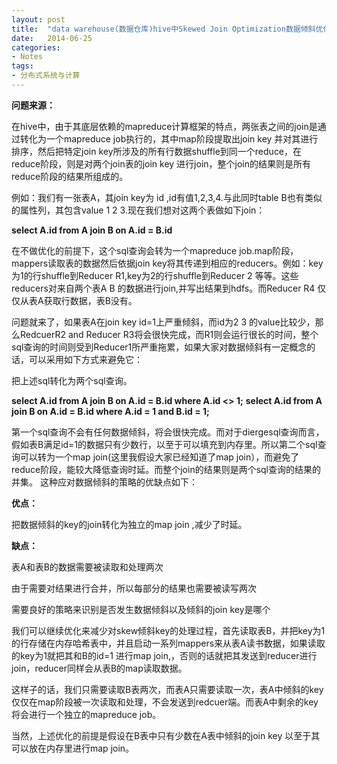 ```yaml
---
layout: post
title:  "data warehouse(数据仓库)hive中Skewed Join Optimization数据倾斜优化的原理"
date:   2014-06-25
categories: 
- Notes 
tags:
- 分布式系统与计算
---
```



**问题来源：**

在hive中，由于其底层依赖的mapreduce计算框架的特点，两张表之间的join是通过转化为一个mapreduce job执行的，其中map阶段提取出join key 并对其进行排序，然后把特定join key所涉及的所有行数据shuffle到同一个reduce，在reduce阶段，则是对两个join表的join key 进行join，整个join的结果则是所有reduce阶段的结果所组成的。


例如：我们有一张表A，其join key为 id ,id有值1,2,3,4.与此同时table B也有类似的属性列，其包含value 1 2 3.现在我们想对这两个表做如下join：

**select A.id from A join B on A.id = B.id**


在不做优化的前提下，这个sql查询会转为一个mapreduce job.map阶段，mappers读取表的数据然后依据join key将其传递到相应的reducers。例如：key为1的行shuffle到Reducer R1,key为2的行shuffle到Reducer 2 等等。这些reducers对来自两个表A B 的数据进行join,并写出结果到hdfs。而Reducer R4 仅仅从表A获取行数据，表B没有。


问题就来了，如果表A在join key id=1上严重倾斜，而id为2 3 的value比较少，那么RedcuerR2 and Reducer R3将会很快完成，而R1则会运行很长的时间，整个sql查询的时间则受到Reducer1所严重拖累，如果大家对数据倾斜有一定概念的话，可以采用如下方式来避免它：


把上述sql转化为两个sql查询。

**select A.id from A join B on A.id = B.id where A.id <> 1;**
**select A.id from A join B on A.id = B.id where A.id = 1 and B.id = 1;**


第一个sql查询不会有任何数据倾斜，将会很快完成。而对于diergesql查询而言，假如表B满足id=1的数据只有少数行，以至于可以填充到内存里。所以第二个sql查询可以转为一个map join(这里我假设大家已经知道了map join），而避免了reduce阶段，能较大降低查询时延。而整个join的结果则是两个sql查询的结果的并集。
这种应对数据倾斜的策略的优缺点如下：

**优点：**

把数据倾斜的key的join转化为独立的map join ,减少了时延。

**缺点：**

表A和表B的数据需要被读取和处理两次

由于需要对结果进行合并，所以每部分的结果也需要被读写两次

需要良好的策略来识别是否发生数据倾斜以及倾斜的join key是哪个

我们可以继续优化来减少对skew倾斜key的处理过程，首先读取表B，并把key为1的行存储在内存哈希表中，并且启动一系列mappers来从表A读书数据，如果读取的key为1就把其和B的id=1 进行map join,，否则的话就把其发送到reducer进行join，reducer同样会从表B的map读取数据。

这样子的话，我们只需要读取B表两次，而表A只需要读取一次，表A中倾斜的key仅仅在map阶段被一次读取和处理，不会发送到redcuer端。而表A中剩余的key将会进行一个独立的mapreduce job。

当然，上述优化的前提是假设在B表中只有少数在A表中倾斜的join key 以至于其可以放在内存里进行map join。

